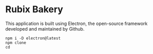 # Rubix Bakery

This application is built using Electron, the open-source framework developed and maintained by Github.

``` 
npm i -D electron@latest 
npm clone 
cd 
```
